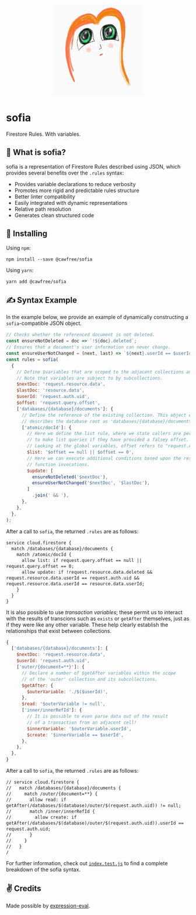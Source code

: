<p align="center">
  <img src="./raw/sofia.png" alt="sofia" width="250" height="250">
</p>

# sofia
Firestore Rules. With variables.

## 🤔  What is sofia?
sofia is a representation of Firestore Rules described using JSON, which provides several benefits over the `.rules` syntax:

  - Provides variable declarations to reduce verbosity
  - Promotes more rigid and predictable rules structure
  - Better linter compatibility
  - Easily integrated with dynamic representations
  - Relative path resolution
  - Generates clean structured code

## 🚀 Installing
Using `npm`:
```
npm install --save @cawfree/sofia
```

Using `yarn`:
```
yarn add @cawfree/sofia
```

## ✍️ Syntax Example

In the example below, we provide an example of dynamically constructing a `sofia`-compatible JSON object.

```javascript
// Checks whether the referenced document is not deleted.
const ensureNotDeleted = doc => `!${doc}.deleted`;
// Ensures that a document's user information can never change.
const ensureUserNotChanged = (next, last) => `${next}.userId == $userId && ${next}.userId == ${last}.userId`;
const rules = sofia(
  {
    // Define $variables that are scoped to the adjacent collections and their subcollections.
    // Note that variables are subject to by subcollections.
    $nextDoc: 'request.resource.data',
    $lastDoc: 'resource.data',
    $userId: 'request.auth.uid',
    $offset: 'request.query.offset',
    ['databases/{database}/documents']: {
      // Define the reference of the existing collection. This object effectively
      // describes the database root as 'databases/{database}/documents'.
      ['atomic/docId']: {
        // Here we define the list rule, where we state callers are permitted
        // to make list queries if they have provided a falsey offset. 
        // Looking at the global variables, offset refers to "request.query.offset".
        $list: '$offset == null || $offset == 0',
        // Here we can execute additional conditions based upon the results of the 
        // function invocations.
        $update: [
          ensureNotDeleted('$nextDoc'),
          ensureUserNotChanged('$nextDoc', '$lastDoc'),
        ]
          .join(' && '),
      },
    },
  },
);
```
After a call to `sofia`, the returned `.rules` are as follows:
```
service cloud.firestore {
  match /databases/{database}/documents {
    match /atomic/docId {
      allow list: if request.query.offset == null || request.query.offset == 0;
      allow update: if !request.resource.data.deleted && request.resource.data.userId == request.auth.uid && request.resource.data.userId == resource.data.userId;
    }
  }
}
```

It is also possible to use _transaction variables_; these permit us to interact with the results of transcions  such as `exists` or `getAfter` themselves, just as if they were like any other variable. These help clearly establish the relationships that exist between collections.

```javascript
{
  ['databases/{database}/documents']: {
    $nextDoc: 'request.resource.data',
    $userId: 'request.auth.uid',
    ['outer/{document=**}']: {
      // Declare a number of $getAfter variables within the scope
      // of the 'outer' collection and its subcollections.
      $getAfter: {
        $outerVariable: './$($userId)',
      },
      $read: '$outerVariable != null',
      ['inner/innerRefId']: {
        // It is possible to even parse data out of the result
        // of a transaction from an adjacent cell!
        $innerVariable: '$outerVariable.userId',
        $create: '$innerVariable == $userId',
      },
    },
  },
}
```

After a call to `sofia`, the returned `.rules` are as follows:

```
// service cloud.firestore {
//   match /databases/{database}/documents {
//     match /outer/{document=**} {
//       allow read: if getAfter(/databases/$(database)/outer/$(request.auth.uid)) != null;
//       match /inner/innerRefId {
//         allow create: if getAfter(/databases/$(database)/outer/$(request.auth.uid)).userId == request.auth.uid;
//       }
//     }
//   }
/
```

For further information, check out [`index.test.js`](./index.test.js) to find a complete breakdown of the sofia syntax.

## ✌️ Credits
Made possible by [expression-eval](https://www.npmjs.com/package/expression-eval).
